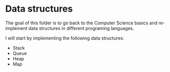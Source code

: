 # Data structures

The goal of this folder is to go back to the Computer Science basics and
re-implement data structures in different programing languages.

I will start by implementing the following data structures:

* Stack
* Queue
* Heap
* Map

